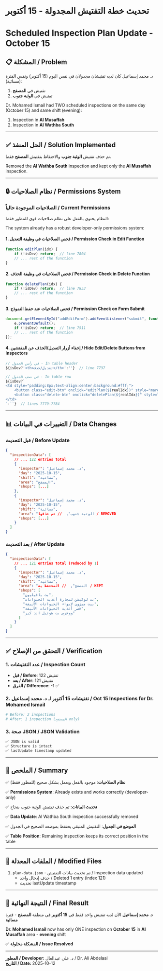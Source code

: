 # تحديث خطة التفتيش المجدولة - 15 أكتوبر
# Scheduled Inspection Plan Update - October 15

## 📋 المشكلة / Problem

د. محمد إسماعيل كان لديه تفتيشان مجدولان في نفس اليوم (15 أكتوبر) ونفس الفترة (مسائية):
1. تفتيش في **المصفح**
2. تفتيش في **الوثبة جنوب**

Dr. Mohamed Ismail had TWO scheduled inspections on the same day (October 15) and same shift (evening):
1. Inspection in **Al Musaffah**
2. Inspection in **Al Wathba South**

---

## ✅ الحل المنفذ / Solution Implemented

تم حذف تفتيش **الوثبة جنوب** والاحتفاظ بتفتيش **المصفح** فقط.

Removed the **Al Wathba South** inspection and kept only the **Al Musaffah** inspection.

---

## 🔒 نظام الصلاحيات / Permissions System

### الصلاحيات الموجودة حالياً / Current Permissions

النظام يحتوي بالفعل على نظام صلاحيات قوي للمطور فقط:

The system already has a robust developer-only permissions system:

#### 1. فحص الصلاحيات في وظيفة التعديل / Permission Check in Edit Function
```javascript
function editPlan(idx) {
    if (!isDev) return;  // line 7804
    // ... rest of the function
}
```

#### 2. فحص الصلاحيات في وظيفة الحذف / Permission Check in Delete Function
```javascript
function deletePlan(idx) {
    if (!isDev) return;  // line 7853
    // ... rest of the function
}
```

#### 3. فحص الصلاحيات عند حفظ النموذج / Permission Check on Form Submit
```javascript
document.getElementById("addEditForm").addEventListener("submit", function(e){
    e.preventDefault();
    if (!isDev) return;  // line 7511
    // ... rest of the function
});
```

#### 4. إخفاء أزرار التعديل/الحذف عن المفتشين / Hide Edit/Delete Buttons from Inspectors
```javascript
// في رأس الجدول - In table header
${isDev?'<th>تعديل/حذف</th>':''}  // line 7737

// في صف الجدول - In table row
${isDev?`
<td style="padding:8px;text-align:center;background:#fff;">
    <button class="edit-btn" onclick="editPlan(${realIdx})" style="margin:2px;">تعديل</button>
    <button class="delete-btn" onclick="deletePlan(${realIdx})" style="margin:2px;">حذف</button>
</td>
`:``}  // lines 7779-7784
```

---

## 📊 التغييرات في البيانات / Data Changes

### قبل التحديث / Before Update
```json
{
  "inspectionData": [
    // ... 122 entries total
    {
      "inspector": "د. محمد إسماعيل",
      "day": "2025-10-15",
      "shift": "مسائية",
      "area": "المصفح",
      "shops": [...]
    },
    {
      "inspector": "د. محمد إسماعيل",
      "day": "2025-10-15",
      "shift": "مسائية",
      "area": "الوثبة جنوب",  // تم حذفها / REMOVED
      "shops": [...]
    }
  ]
}
```

### بعد التحديث / After Update
```json
{
  "inspectionData": [
    // ... 121 entries total (reduced by 1)
    {
      "inspector": "د. محمد إسماعيل",
      "day": "2025-10-15",
      "shift": "مسائية",
      "area": "المصفح",  // المحتفظ به / KEPT
      "shops": [
        "بت بافيليون",
        "بت لوكيشن لتجارة أغذية الحيوانات",
        "بيت ميزون لإيواء الحيوانات الأليفة",
        "قصر أغذية الحيوانات الأليفة",
        "ووفرس بت هوتيل اند كير"
      ]
    }
  ]
}
```

---

## ✅ التحقق من الإصلاح / Verification

### 1. عدد التفتيشات / Inspection Count
- **قبل / Before**: 122 تفتيش
- **بعد / After**: 121 تفتيش
- **الفرق / Difference**: -1 ✅

### 2. تفتيشات 15 أكتوبر لـ د. محمد إسماعيل / Oct 15 Inspections for Dr. Mohamed Ismail
```bash
# Before: 2 inspections
# After: 1 inspection (المصفح only)
```

### 3. صحة JSON / JSON Validation
```bash
✅ JSON is valid
✅ Structure is intact
✅ lastUpdate timestamp updated
```

---

## 🎯 الملخص / Summary

✅ **نظام الصلاحيات**: موجود بالفعل ويعمل بشكل صحيح (للمطور فقط)

✅ **Permissions System**: Already exists and works correctly (developer-only)

✅ **تحديث البيانات**: تم حذف تفتيش الوثبة جنوب بنجاح

✅ **Data Update**: Al Wathba South inspection successfully removed

✅ **الموضع في الجدول**: التفتيش المتبقي يحتفظ بموضعه الصحيح في الجدول

✅ **Table Position**: Remaining inspection keeps its correct position in the table

---

## 📝 الملفات المعدلة / Modified Files

1. `plan-data.json` - تم تحديث بيانات التفتيش / Inspection data updated
   - حذف إدخال واحد / Deleted 1 entry (index 121)
   - تحديث lastUpdate timestamp

---

## 🎉 النتيجة النهائية / Final Result

**د. محمد إسماعيل** الآن لديه تفتيش واحد فقط في **15 أكتوبر** في منطقة **المصفح** - فترة **مسائية**

**Dr. Mohamed Ismail** now has only ONE inspection on **October 15** in **Al Musaffah** area - **evening** shift

✅ **المشكلة محلولة / Issue Resolved**

---

**المطور / Developer:** د. علي عبدالعال / Dr. Ali Abdelaal  
**التاريخ / Date:** 2025-10-12
